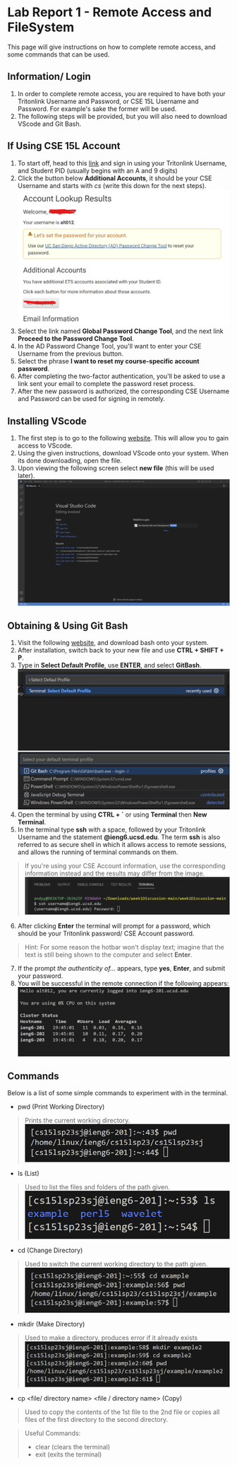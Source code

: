 # Lab Report 1 - Remote Access and FileSystem

This page will give instructions on how to complete remote access, and some commands that can be used.

## Information/ Login
1. In order to complete remote access, you are required to have both your Tritonlink Username and Password, or CSE 15L Username and Password. For example's sake the former will be used.
2. The following steps will be provided, but you will also need to download VScode and Git Bash.

## If Using CSE 15L Account
1. To start off, head to this [link](https://sdacs.ucsd.edu/~icc/index.php) and sign in using your Tritonlink Username, and Student PID (usually begins with an A and 9 digits)
2. Click the button below **Additional Accounts**, it should be your CSE Username and starts with *cs* (write this down for the next steps).
![Image](account.png)
4. Select the link named **Global Password Change Tool**, and the next link **Proceed to the Password Change Tool**.
5. In the AD Password Change Tool, you'll want to enter your CSE Username from the previous button.
6. Select the phrase **I want to reset my course-specific account password**.
7. After completing the two-factor authentication, you'll be asked to use a link sent your email to complete the password reset process.
8. After the new password is authorized, the corresponding CSE Username and Password can be used for signing in remotely.

## Installing VScode
1. The first step is to go to the following [website](https://code.visualstudio.com/). This will allow you to gain access to VScode.
2. Using the given instructions, download VScode onto your system. When its done downloading, open the file.
3. Upon viewing the following screen select **new file** (this will be used later).
![Image](vscodescreenshot.png)

## Obtaining & Using Git Bash
1. Visit the following [website](https://gitforwindows.org/), and download bash onto your system.
2. After installation, switch back to your new file and use **CTRL + SHIFT + P**.
3. Type in **Select Default Profile**, use **ENTER**, and select **GitBash**.
![Image](selectdefaulprofile.png)
![Image](gitbash.png)
4. Open the terminal by using **CTRL + `** or using **Terminal** then **New Terminal**.
5. In the terminal type **ssh** with a space, followed by your Tritonlink Username and the statement **@ieng6.ucsd.edu**. The term **ssh** is also referred to as secure shell in which it allows access to remote sessions, and allows the running of terminal commands on them.
>If you're using your CSE Account information, use the corresponding information instead and the results may differ from the image.
![Image](terminal.png)
6. After clicking **Enter** the terminal will prompt for a password, which should be your Tritonlink password/ CSE Account password.
>Hint: For some reason the hotbar won't display text; imagine that the text is still being shown to the computer and select **Enter**.
7. If the prompt *the authenticity of...* appears, type **yes**, **Enter**, and submit your password.
8. You will be successful in the remote connection if the following appears:
![Image](result.png)


## Commands
Below is a list of some simple commands to experiment with in the terminal.
- pwd (Print Working Directory)
> Prints the current working directory.
![Image](pwd.png)

- ls <path> (List)
> Used to list the files and folders of the path given.
![Image](ls.png)
 
- cd <path> (Change Directory)
> Used to switch the current working directory to the path given.
![Image](cd.png)

- mkdir <directory name> (Make Directory)
> Used to make a directory, produces error if it already exists
![Image](mkdir.png)
  
- cp <file/ directory name> <file / directory name> (Copy)
> Used to copy the contents of the 1st file to the 2nd file or copies all files of the first directory to the second directory.



>Useful Commands:
>- clear (clears the terminal)
>- exit (exits the terminal)
